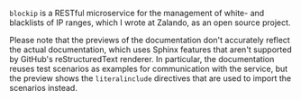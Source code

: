 `blockip` is a RESTful microservice for the management of white- and blacklists of IP ranges,
which I wrote at Zalando, as an open source project.

Please note that the previews of the documentation don't accurately reflect the actual documentation,
which uses Sphinx features that aren't supported by GitHub's reStructuredText renderer. In particular,
the documentation reuses test scenarios as examples for communication with the service, but the preview
shows the `literalinclude` directives that are used to import the scenarios instead.
